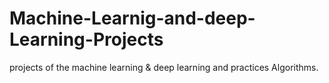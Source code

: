 # Machine-Learnig-and-deep-Learning-Projects 
 projects of the machine learning &amp; deep learning and practices Algorithms.
